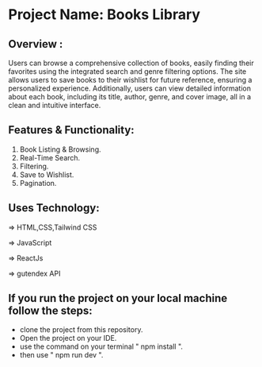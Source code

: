 # Project Name: Books Library

## Overview :
Users can browse a comprehensive collection of books, easily finding their favorites using the integrated search and genre filtering options. The site allows users to save books to their wishlist for future reference, ensuring a personalized experience. Additionally, users can view detailed information about each book, including its title, author, genre, and cover image, all in a clean and intuitive interface.

## Features & Functionality:
1. Book Listing & Browsing.
2. Real-Time Search.
3. Filtering.
4. Save to Wishlist.
5. Pagination.

## Uses Technology:
=> HTML,CSS,Tailwind CSS

=> JavaScript

=> ReactJs

=> gutendex API

## If you run the project on your local machine follow the steps:
* clone the project from this repository.
* Open the project on your IDE.
* use the command on your terminal " npm install ".
* then use " npm run dev ".
